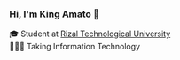 ### Hi, I'm King Amato 👋

🎓 Student at [Rizal Technological University](https://web.facebook.com/RizTechUniversity)<br/>
👩🏻‍💻 Taking Information Technology<br/>

